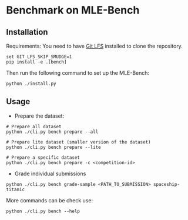 # Benchmark on MLE-Bench

## Installation

Requirements:
You need to have [Git LFS](https://git-lfs.github.com/) installed to clone the repository.

```shell
set GIT_LFS_SKIP_SMUDGE=1
pip install -e .[bench]
```

Then run the following command to set up the MLE-Bench:
```shell
python ./install.py
```

## Usage

- Prepare the dataset:
```shell
# Prepare all dataset
python ./cli.py bench prepare --all

# Prepare lite dataset (smaller version of the dataset)
python ./cli.py bench prepare --lite

# Prepare a specific dataset
python ./cli.py bench prepare -c <competition-id>
```

- Grade individual submissions
```shell
python ./cli.py bench grade-sample <PATH_TO_SUBMISSION> spaceship-titanic
```

More commands can be check use:
```shell
python ./cli.py bench --help
```